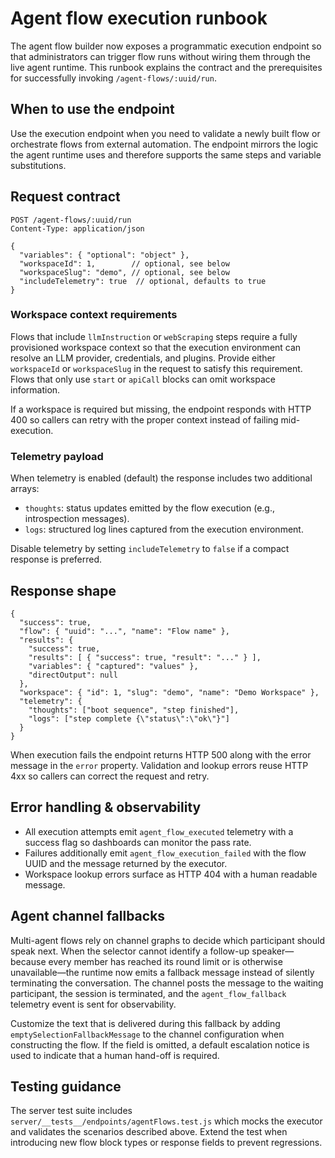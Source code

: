 # Agent flow execution runbook

The agent flow builder now exposes a programmatic execution endpoint so that
administrators can trigger flow runs without wiring them through the live agent
runtime. This runbook explains the contract and the prerequisites for
successfully invoking `/agent-flows/:uuid/run`.

## When to use the endpoint

Use the execution endpoint when you need to validate a newly built flow or
orchestrate flows from external automation. The endpoint mirrors the logic the
agent runtime uses and therefore supports the same steps and variable
substitutions.

## Request contract

```
POST /agent-flows/:uuid/run
Content-Type: application/json

{
  "variables": { "optional": "object" },
  "workspaceId": 1,        // optional, see below
  "workspaceSlug": "demo", // optional, see below
  "includeTelemetry": true  // optional, defaults to true
}
```

### Workspace context requirements

Flows that include `llmInstruction` or `webScraping` steps require a fully
provisioned workspace context so that the execution environment can resolve an
LLM provider, credentials, and plugins. Provide either `workspaceId` or
`workspaceSlug` in the request to satisfy this requirement. Flows that only use
`start` or `apiCall` blocks can omit workspace information.

If a workspace is required but missing, the endpoint responds with HTTP 400 so
callers can retry with the proper context instead of failing mid-execution.

### Telemetry payload

When telemetry is enabled (default) the response includes two additional arrays:

- `thoughts`: status updates emitted by the flow execution (e.g., introspection
  messages).
- `logs`: structured log lines captured from the execution environment.

Disable telemetry by setting `includeTelemetry` to `false` if a compact response
is preferred.

## Response shape

```
{
  "success": true,
  "flow": { "uuid": "...", "name": "Flow name" },
  "results": {
    "success": true,
    "results": [ { "success": true, "result": "..." } ],
    "variables": { "captured": "values" },
    "directOutput": null
  },
  "workspace": { "id": 1, "slug": "demo", "name": "Demo Workspace" },
  "telemetry": {
    "thoughts": ["boot sequence", "step finished"],
    "logs": ["step complete {\"status\":\"ok\"}"]
  }
}
```

When execution fails the endpoint returns HTTP 500 along with the error message
in the `error` property. Validation and lookup errors reuse HTTP 4xx so callers
can correct the request and retry.

## Error handling & observability

- All execution attempts emit `agent_flow_executed` telemetry with a success
  flag so dashboards can monitor the pass rate.
- Failures additionally emit `agent_flow_execution_failed` with the flow UUID
  and the message returned by the executor.
- Workspace lookup errors surface as HTTP 404 with a human readable message.

## Agent channel fallbacks

Multi-agent flows rely on channel graphs to decide which participant should
speak next. When the selector cannot identify a follow-up speaker—because every
member has reached its round limit or is otherwise unavailable—the runtime now
emits a fallback message instead of silently terminating the conversation. The
channel posts the message to the waiting participant, the session is terminated,
and the `agent_flow_fallback` telemetry event is sent for observability.

Customize the text that is delivered during this fallback by adding
`emptySelectionFallbackMessage` to the channel configuration when constructing
the flow. If the field is omitted, a default escalation notice is used to
indicate that a human hand-off is required.

## Testing guidance

The server test suite includes `server/__tests__/endpoints/agentFlows.test.js`
which mocks the executor and validates the scenarios described above. Extend the
test when introducing new flow block types or response fields to prevent
regressions.
